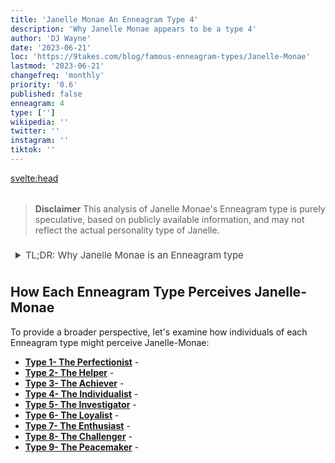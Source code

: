 ```yaml
---
title: 'Janelle Monae An Enneagram Type 4'
description: 'Why Janelle Monae appears to be a type 4'
author: 'DJ Wayne'
date: '2023-06-21'
loc: 'https://9takes.com/blog/famous-enneagram-types/Janelle-Monae'
lastmod: '2023-06-21'
changefreq: 'monthly'
priority: '0.6'
published: false
enneagram: 4
type: ['']
wikipedia: ''
twitter: ''
instagram: ''
tiktok: ''
---
```


<!-- // notes:  grimes, knives out-->

<svelte:head>

<meta property="og:image" content="https://9takes.com/types/3s/Janelle-Monae.webp" />
  <link rel="canonical" href="https://9takes.com/blog/famous-enneagram-types/Janelle-Monae">
</svelte:head>

<script>
	import  PopCard  from "../../../lib/components/atoms/PopCard.svelte";
</script>
<div
	style="display: flex;
    justify-content: center;
    margin: 1rem 0;
	"
>
	<PopCard
		image={`/types/3s/${'Janelle-Monae'}.webp`}
		showIcon={false}
		displayText="Janelle Monae"
		subtext=""
	/>
</div>

> **Disclaimer** This analysis of Janelle Monae's Enneagram type is purely speculative, based on publicly available information, and may not reflect the actual personality type of Janelle.

<details>
<summary class="accordion">TL;DR: Why Janelle Monae is an Enneagram type</summary>
<div class="panel">
<ul>
<li>
</li>
<li>
</li>
<li>
</li>
<li>
</li>
</ul>
  </div>
</details>

<p class="firstLetter"></p>

## How Each Enneagram Type Perceives Janelle-Monae

To provide a broader perspective, let's examine how individuals of each Enneagram type might perceive Janelle-Monae:

- **[Type 1- The Perfectionist](/blog/enneagram/enneagram-type-1)** -
- **[Type 2- The Helper](/blog/enneagram/enneagram-type-2)** -
- **[Type 3- The Achiever](/blog/enneagram/enneagram-type-3)** -
- **[Type 4- The Individualist](/blog/enneagram/enneagram-type-4)** -
- **[Type 5- The Investigator](/blog/enneagram/enneagram-type-5)** -
- **[Type 6- The Loyalist](/blog/enneagram/enneagram-type-6)** -
- **[Type 7- The Enthusiast](/blog/enneagram/enneagram-type-7)** -
- **[Type 8- The Challenger](/blog/enneagram/enneagram-type-8)** -
- **[Type 9- The Peacemaker](/blog/enneagram/enneagram-type-9)** -

<div>
<script type="application/ld+json">

</script>
</div>

<style lang="scss">
  .accordion {
    color: #444;
    cursor: pointer;
    padding: 0.5rem;
    border: none;
    text-align: left;
    outline: none;
    font-size: 15px;
    transition: 0.4s;
  }

  .accordion:hover {
    background-color: var(--color-theme-purple-v);
    color: var(--color-theme-purple);
  }

  /*.panel:hover {

    background-color: #ccc;

}*/

  .panel {
    padding: 18px;
    /*display: none;*/
    background-color: white;
    overflow: hidden;

  }
</style>
